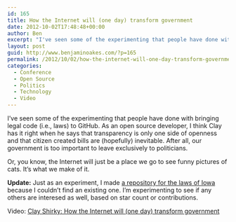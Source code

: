 ```yaml
---
id: 165
title: How the Internet will (one day) transform government
date: 2012-10-02T17:48:48+00:00
author: Ben
excerpt: "I've seen some of the experimenting that people have done with bringing legal code (i.e., laws) to GitHub.  As an open source developer, I think Clay has it right when he says that transparency is only one side of openness and that citizen created bills are (hopefully) inevitable.  After all, our government is too important to leave exclusively to politicians."
layout: post
guid: http://www.benjaminoakes.com/?p=165
permalink: /2012/10/02/how-the-internet-will-one-day-transform-government/
categories:
  - Conference
  - Open Source
  - Politics
  - Technology
  - Video
---
```

I&#8217;ve seen some of the experimenting that people have done with bringing legal code (i.e., laws) to GitHub. As an open source developer, I think Clay has it right when he says that transparency is only one side of openness and that citizen created bills are (hopefully) inevitable. After all, our government is too important to leave exclusively to politicians.

Or, you know, the Internet will just be a place we go to see funny pictures of cats. It&#8217;s what we make of it.

**Update:** Just as an experiment, I made [a repository for the laws of Iowa](https://github.com/icruby/code-of-iowa) because I couldn&#8217;t find an existing one. I&#8217;m experimenting to see if any others are interesed as well, based on star count or contributions.

Video: [Clay Shirky: How the Internet will (one day) transform government](http://www.ted.com/talks/clay_shirky_how_the_internet_will_one_day_transform_government.html)